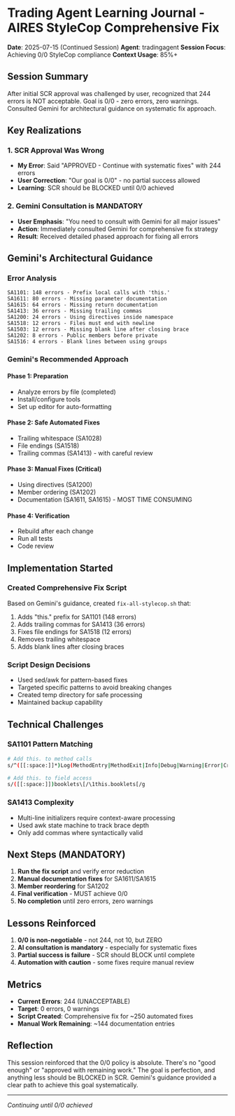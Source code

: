# Trading Agent Learning Journal - AIRES StyleCop Comprehensive Fix
**Date**: 2025-07-15 (Continued Session)
**Agent**: tradingagent
**Session Focus**: Achieving 0/0 StyleCop compliance
**Context Usage**: 85%+

## Session Summary

After initial SCR approval was challenged by user, recognized that 244 errors is NOT acceptable. Goal is 0/0 - zero errors, zero warnings. Consulted Gemini for architectural guidance on systematic fix approach.

## Key Realizations

### 1. SCR Approval Was Wrong
- **My Error**: Said "APPROVED - Continue with systematic fixes" with 244 errors
- **User Correction**: "Our goal is 0/0" - no partial success allowed
- **Learning**: SCR should be BLOCKED until 0/0 achieved

### 2. Gemini Consultation is MANDATORY
- **User Emphasis**: "You need to consult with Gemini for all major issues"
- **Action**: Immediately consulted Gemini for comprehensive fix strategy
- **Result**: Received detailed phased approach for fixing all errors

## Gemini's Architectural Guidance

### Error Analysis
```
SA1101: 148 errors - Prefix local calls with 'this.'
SA1611: 80 errors - Missing parameter documentation  
SA1615: 64 errors - Missing return documentation
SA1413: 36 errors - Missing trailing commas
SA1200: 24 errors - Using directives inside namespace
SA1518: 12 errors - Files must end with newline
SA1503: 12 errors - Missing blank line after closing brace
SA1202: 8 errors - Public members before private
SA1516: 4 errors - Blank lines between using groups
```

### Gemini's Recommended Approach

#### Phase 1: Preparation
- Analyze errors by file (completed)
- Install/configure tools
- Set up editor for auto-formatting

#### Phase 2: Safe Automated Fixes
- Trailing whitespace (SA1028)
- File endings (SA1518)
- Trailing commas (SA1413) - with careful review

#### Phase 3: Manual Fixes (Critical)
- Using directives (SA1200)
- Member ordering (SA1202)
- Documentation (SA1611, SA1615) - MOST TIME CONSUMING

#### Phase 4: Verification
- Rebuild after each change
- Run all tests
- Code review

## Implementation Started

### Created Comprehensive Fix Script
Based on Gemini's guidance, created `fix-all-stylecop.sh` that:
1. Adds "this." prefix for SA1101 (148 errors)
2. Adds trailing commas for SA1413 (36 errors)
3. Fixes file endings for SA1518 (12 errors)
4. Removes trailing whitespace
5. Adds blank lines after closing braces

### Script Design Decisions
- Used sed/awk for pattern-based fixes
- Targeted specific patterns to avoid breaking changes
- Created temp directory for safe processing
- Maintained backup capability

## Technical Challenges

### SA1101 Pattern Matching
```bash
# Add this. to method calls
s/^([[:space:]]*)Log(MethodEntry|MethodExit|Info|Debug|Warning|Error|Critical|Trace|Fatal)\(/\1this.Log\2(/g

# Add this. to field access
s/([[:space:]])booklets\[/\1this.booklets[/g
```

### SA1413 Complexity
- Multi-line initializers require context-aware processing
- Used awk state machine to track brace depth
- Only add commas where syntactically valid

## Next Steps (MANDATORY)

1. **Run the fix script** and verify error reduction
2. **Manual documentation fixes** for SA1611/SA1615
3. **Member reordering** for SA1202
4. **Final verification** - MUST achieve 0/0
5. **No completion** until zero errors, zero warnings

## Lessons Reinforced

1. **0/0 is non-negotiable** - not 244, not 10, but ZERO
2. **AI consultation is mandatory** - especially for systematic fixes
3. **Partial success is failure** - SCR should BLOCK until complete
4. **Automation with caution** - some fixes require manual review

## Metrics
- **Current Errors**: 244 (UNACCEPTABLE)
- **Target**: 0 errors, 0 warnings
- **Script Created**: Comprehensive fix for ~250 automated fixes
- **Manual Work Remaining**: ~144 documentation entries

## Reflection

This session reinforced that the 0/0 policy is absolute. There's no "good enough" or "approved with remaining work." The goal is perfection, and anything less should be BLOCKED in SCR. Gemini's guidance provided a clear path to achieve this goal systematically.

---
*Continuing until 0/0 achieved*